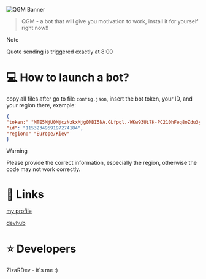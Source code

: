 ![QGM Banner](https://media.discordapp.net/attachments/1192543090540544115/1193251656930955274/1704563740257.png?ex=65ac0934&is=65999434&hm=0a458418be81fd4d3d3063262d8ac676065cd35629394a35773a5a5301bcd4dd&)
> QGM - a bot that will give you motivation to work, install it for yourself right now!!

> [!NOTE]
> Quote sending is triggered exactly at 8:00
# 💻 How to launch a bot?
copy all files after go to file ```config.json```, insert the bot token, your ID, and your region there, example:
```json
{
"token:" "MTE5MjU0MjczNzkxMjg0MDI5NA.GLfpql.-WKw93Ui7K-PC210hFeq8oZdu3yGEa4eo",
"id": "1153234959197274184",
"region:" "Europe/Kiev"
}
```
> [!WARNING]
> Please provide the correct information, especially the region, otherwise the code may not work correctly.
# 🔗 Links
[my profile](https://discordapp.com/users/1153234959197274184)

[devhub](https://discord.gg/MxsvEqFmww)
# ⭐ Developers
ZizaRDev - it`s me :)
